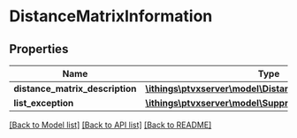 # DistanceMatrixInformation

## Properties
Name | Type | Description | Notes
------------ | ------------- | ------------- | -------------
**distance_matrix_description** | [**\ithings\ptvxserver\model\DistanceMatrixDescription**](DistanceMatrixDescription.md) |  | [optional] 
**list_exception** | [**\ithings\ptvxserver\model\SuppressedXServerException**](SuppressedXServerException.md) |  | [optional] 

[[Back to Model list]](../../README.md#documentation-for-models) [[Back to API list]](../../README.md#documentation-for-api-endpoints) [[Back to README]](../../README.md)

